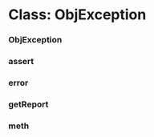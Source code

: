 # Class: ObjException

### ObjException




### assert




### error




### getReport




### meth




